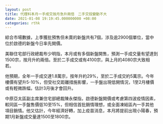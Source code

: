 ```yaml
---
layout: post
title: 代理料本月一手成交按月急升兩倍　二手交投變動不大
date: 2021-01-08 19:19:45.000000000 +08:00
categories: rthk
---
```


綜合市場數據，上季獲批預售但未賣的新盤共有7個，涉及逾2900個單位，當中位於啟德的新盤今日率先開價。

美聯住宅部行政總裁布少明指，本月或有多個新盤開售，預測一手成交量有望達到1500宗，按月升約兩倍。至於二手成交或有4100宗，與上月的4080宗大致相若。

他預期，全年一手成交達1.8萬宗，按年升約29%，至於二手成交約5萬宗。今年樓價有望升5-10%，但受社交距離措施影響，一手盤出現低開情況，1至2月樓價或有輕微跌幅，估計3月後才會回升。

中原亞太區副主席兼住宅部總裁陳永傑指，啟德新盤開價或考慮第四波疫情因素，較同區一手盤售價低10至15%，但相信首批銷情理想，或全面凍結區內一手其他項目銷情。他又估計，今年經濟好轉，加上疫苗消息，本月將提前出現小陽春，預期1月新盤成交量達1500至1800宗。
